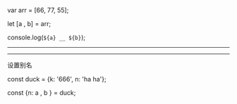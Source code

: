 var arr = [66, 77, 55];


let [a , b] = arr;


console.log(`${a} __ ${b}`);

<hr>

<hr>



设置别名


const duck = {k: '666', n: 'ha ha'};



const {n: a , b } = duck;
